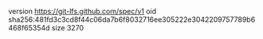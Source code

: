 version https://git-lfs.github.com/spec/v1
oid sha256:481fd3c3cd8f44c06da7b6f8032716ee305222e3042209757789b6468f65354d
size 3270
